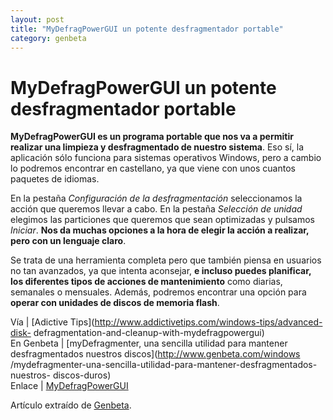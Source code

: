 ```yaml
---
layout: post
title: "MyDefragPowerGUI un potente desfragmentador portable"
category: genbeta
---
```


# MyDefragPowerGUI un potente desfragmentador portable

**MyDefragPowerGUI es un programa portable que nos va a permitir realizar una limpieza y desfragmentado de nuestro sistema**. Eso sí, la aplicación sólo funciona para sistemas operativos Windows, pero a cambio lo podremos encontrar en castellano, ya que viene con unos cuantos paquetes de idiomas.

En la pestaña _Configuración de la desfragmentación_ seleccionamos la acción
que queremos llevar a cabo. En la pestaña _Selección de unidad_ elegimos las
particiones que queremos que sean optimizadas y pulsamos _Iniciar_. **Nos da
muchas opciones a la hora de elegir la acción a realizar, pero con un lenguaje
claro**.

Se trata de una herramienta completa pero que también piensa en usuarios no
tan avanzados, ya que intenta aconsejar, **e incluso puedes planificar, los
diferentes tipos de acciones de mantenimiento** como diarias, semanales o
mensuales. Además, podremos encontrar una opción para **operar con unidades de
discos de memoria flash**.

Vía | [Adictive Tips](http://www.addictivetips.com/windows-tips/advanced-disk-
defragmentation-and-cleanup-with-mydefragpowergui)  
En Genbeta | [myDefragmenter, una sencilla utilidad para mantener
desfragmentados nuestros discos](http://www.genbeta.com/windows
/mydefragmenter-una-sencilla-utilidad-para-mantener-desfragmentados-nuestros-
discos-duros)  
Enlace | [MyDefragPowerGUI](http://www.wieldraaijer.nl/)

Artículo extraído de [Genbeta](http://www.genbeta.com).